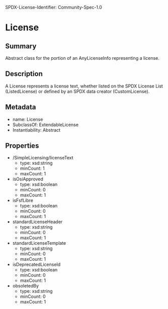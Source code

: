 SPDX-License-Identifier: Community-Spec-1.0

# License

## Summary

Abstract class for the portion of an AnyLicenseInfo representing a license.

## Description

A License represents a license text, whether listed on the SPDX License List
(ListedLicense) or defined by an SPDX data creator (CustomLicense).

## Metadata

- name: License
- SubclassOf: ExtendableLicense
- Instantiability: Abstract

## Properties

- /SimpleLicensing/licenseText
  - type: xsd:string
  - minCount: 1
  - maxCount: 1
- isOsiApproved
  - type: xsd:boolean
  - minCount: 0
  - maxCount: 1
- isFsfLibre
  - type: xsd:boolean
  - minCount: 0
  - maxCount: 1
- standardLicenseHeader
  - type: xsd:string
  - minCount: 0
  - maxCount: 1
- standardLicenseTemplate
  - type: xsd:string
  - minCount: 0
  - maxCount: 1
- isDeprecatedLicenseId
  - type: xsd:boolean
  - minCount: 0
  - maxCount: 1
- obsoletedBy
  - type: xsd:string
  - minCount: 0
  - maxCount: 1
